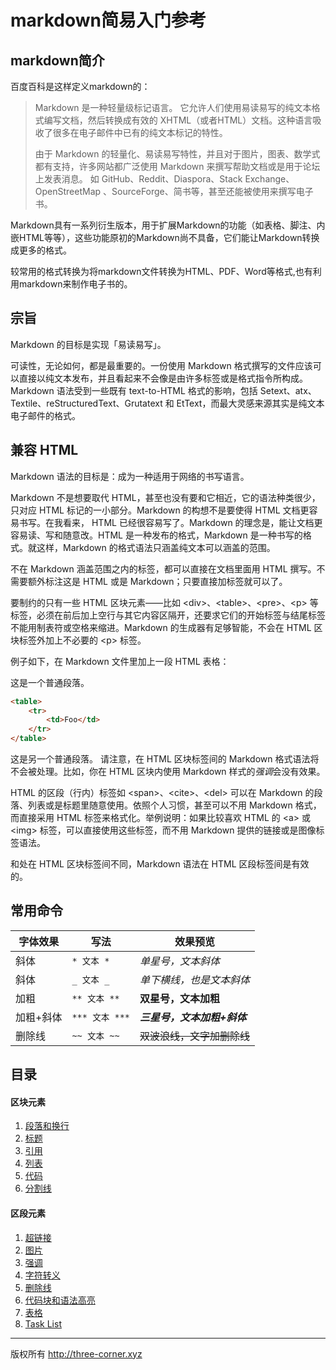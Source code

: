 markdown简易入门参考
===


## markdown简介
百度百科是这样定义markdown的：

> Markdown 是一种轻量级标记语言。 它允许人们使用易读易写的纯文本格式编写文档，然后转换成有效的 XHTML（或者HTML）文档。这种语言吸收了很多在电子邮件中已有的纯文本标记的特性。
>
> 由于 Markdown 的轻量化、易读易写特性，并且对于图片，图表、数学式都有支持，许多网站都广泛使用 Markdown 来撰写帮助文档或是用于论坛上发表消息。 如 GitHub、Reddit、Diaspora、Stack Exchange、OpenStreetMap 、SourceForge、简书等，甚至还能被使用来撰写电子书。

Markdown具有一系列衍生版本，用于扩展Markdown的功能（如表格、脚注、内嵌HTML等等），这些功能原初的Markdown尚不具备，它们能让Markdown转换成更多的格式。

较常用的格式转换为将markdown文件转换为HTML、PDF、Word等格式,也有利用markdown来制作电子书的。

## 宗旨
Markdown 的目标是实现「易读易写」。

可读性，无论如何，都是最重要的。一份使用 Markdown 格式撰写的文件应该可以直接以纯文本发布，并且看起来不会像是由许多标签或是格式指令所构成。Markdown 语法受到一些既有 text-to-HTML 格式的影响，包括 Setext、atx、Textile、reStructuredText、Grutatext 和 EtText，而最大灵感来源其实是纯文本电子邮件的格式。

## 兼容 HTML
Markdown 语法的目标是：成为一种适用于网络的书写语言。

Markdown 不是想要取代 HTML，甚至也没有要和它相近，它的语法种类很少，只对应 HTML 标记的一小部分。Markdown 的构想不是要使得 HTML 文档更容易书写。在我看来， HTML 已经很容易写了。Markdown 的理念是，能让文档更容易读、写和随意改。HTML 是一种发布的格式，Markdown 是一种书写的格式。就这样，Markdown 的格式语法只涵盖纯文本可以涵盖的范围。

不在 Markdown 涵盖范围之内的标签，都可以直接在文档里面用 HTML 撰写。不需要额外标注这是 HTML 或是 Markdown；只要直接加标签就可以了。

要制约的只有一些 HTML 区块元素――比如 \<div>、\<table>、\<pre>、\<p> 等标签，必须在前后加上空行与其它内容区隔开，还要求它们的开始标签与结尾标签不能用制表符或空格来缩进。Markdown 的生成器有足够智能，不会在 HTML 区块标签外加上不必要的 \<p> 标签。

例子如下，在 Markdown 文件里加上一段 HTML 表格：

这是一个普通段落。
```html
<table>
    <tr>
        <td>Foo</td>
    </tr>
</table>
```
这是另一个普通段落。
请注意，在 HTML 区块标签间的 Markdown 格式语法将不会被处理。比如，你在 HTML 区块内使用 Markdown 样式的*强调*会没有效果。

HTML 的区段（行内）标签如 \<span>、\<cite>、\<del> 可以在 Markdown 的段落、列表或是标题里随意使用。依照个人习惯，甚至可以不用 Markdown 格式，而直接采用 HTML 标签来格式化。举例说明：如果比较喜欢 HTML 的 \<a> 或 \<img> 标签，可以直接使用这些标签，而不用 Markdown 提供的链接或是图像标签语法。

和处在 HTML 区块标签间不同，Markdown 语法在 HTML 区段标签间是有效的。


## 常用命令

| 字体效果 | 写法 | 效果预览 |
|-----|-----|-----|
| 斜体 | `* 文本 *` | *单星号，文本斜体*|
| 斜体 | `_ 文本 _` | _单下横线，也是文本斜体_|
| 加粗 | `** 文本 **` | **双星号，文本加粗**|
| 加粗+斜体 | `*** 文本 ***` | ***三星号，文本加粗+斜体***|
| 删除线 | `~~ 文本 ~~` | ~~双波浪线，文字加删除线~~|




## 目录
#### 区块元素
1. [段落和换行](paragraph.md)
2. [标题](headers.md)
2. [引用](blockquotes.md)
2. [列表](lists.md)
2. [代码](code.md)
2. [分割线](horizontal-rule.md)

#### 区段元素
1. [超链接](links.md)
2. [图片](images.md)
2. [强调](emphasis.md)
2. [字符转义](blackslash-escapes.md)
2. [删除线](strikethrougn.md)
2. [代码块和语法高亮](blocks-and-highlighting.md)
2. [表格](table.md)
2. [Task List](task-list.md)


_ _ _
版权所有 <http://three-corner.xyz>